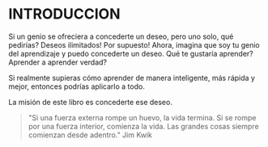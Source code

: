 
# INTRODUCCION

Si un genio se ofreciera a concederte un deseo, pero uno solo, qué pedirías? Deseos ilimitados! Por supuesto!
Ahora, imagina que soy tu genio del aprendizaje y puedo concederte un deseo. Qué te gustaría aprender? Aprender a aprender verdad?

Si realmente supieras cómo aprender de manera inteligente, más rápida y mejor, entonces podrías aplicarlo a todo.

La misión de este libro es concederte ese deseo.

> "Si una fuerza externa rompe un huevo, la vida termina. Si se rompe por una fuerza interior, comienza la vida. Las grandes cosas siempre comienzan desde adentro." Jim Kwik